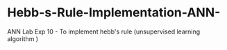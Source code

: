# Hebb-s-Rule-Implementation-ANN-
ANN Lab Exp 10 - To implement hebb's rule (unsupervised learning algorithm )

